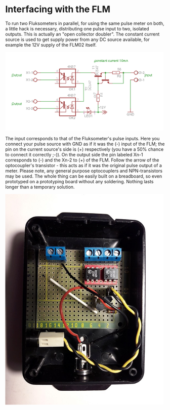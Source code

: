 # Interfacing with the FLM
To run two Fluksometers in parallel, for using the same pulse meter on both, a little hack is necessary, distributing one pulse input to two, isolated outputs.
This is actually an "open collector doubler". The constant current source is used to get supply power from any DC source available, for example the 12V supply of the FLM02 itself.

<img src="images/distribute_pulses.png" width=500px>

The input corresponds to that of the Fluksometer's pulse inputs. Here you connect your pulse source with GND as if it was the (-) input of the FLM; the pin on the current source's side is (+) respectively (you have a 50% chance to connect it correctly ;-)). On the output side the pin labeled Xn-1 corresponds to (-) and the Xn-2 to (+) of the FLM. Follow the arrow of the optocoupler's transistor - this acts as if it was the original pulse output of a meter. Please note, any general purpose optocouplers and NPN-transistors may be used. The whole thing can be easily built on a breadboard, so even prototyped on a prototyping board without any soldering. Nothing lasts longer than a temporary solution.

<img src="images/prototype.jpg" width=500px>


